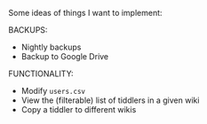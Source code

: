 Some ideas of things I want to implement:

BACKUPS:

-   Nightly backups
-   Backup to Google Drive

FUNCTIONALITY:

-   Modify `users.csv`
-   View the (filterable) list of tiddlers in a given wiki
-   Copy a tiddler to different wikis
